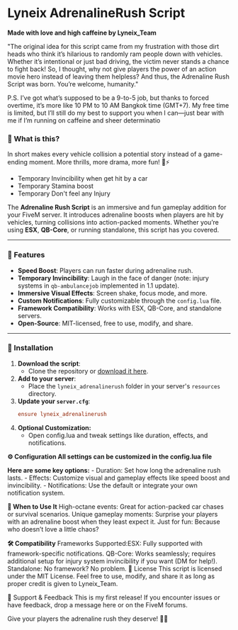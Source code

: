# Lyneix AdrenalineRush Script
**Made with love and high caffeine by Lyneix_Team**

"The original idea for this script came from my frustration with those dirt heads who think it’s hilarious to randomly ram people down with vehicles. Whether it’s intentional or just bad driving, the victim never stands a chance to fight back! So, I thought, why not give players the power of an action movie hero instead of leaving them helpless? And thus, the Adrenaline Rush Script was born. You’re welcome, humanity."

P.S. I’ve got what’s supposed to be a 9-to-5 job, but thanks to forced overtime, it’s more like 10 PM to 10 AM Bangkok time (GMT+7). My free time is limited, but I’ll still do my best to support you when I can—just bear with me if I’m running on caffeine and sheer determinatio

### 🚀 What is this?

In short makes every vehicle collision a potential story instead of a game-ending moment. More thrills, more drama, more fun! 🚗⚡
- Temporary Invincibility when get hit by a car 
- Temporary Stamina boost
- Temporary Don't feel any Injury

The **Adrenaline Rush Script** is an immersive and fun gameplay addition for your FiveM server. It introduces adrenaline boosts when players are hit by vehicles, turning collisions into action-packed moments. Whether you’re using **ESX**, **QB-Core**, or running standalone, this script has you covered.

---

### 🌟 Features
- **Speed Boost**: Players can run faster during adrenaline rush.
- **Temporary Invincibility**: Laugh in the face of danger (note: injury systems in `qb-ambulancejob` implemented in 1.1 update).
- **Immersive Visual Effects**: Screen shake, focus mode, and more.
- **Custom Notifications**: Fully customizable through the `config.lua` file.
- **Framework Compatibility**: Works with ESX, QB-Core, and standalone servers.
- **Open-Source**: MIT-licensed, free to use, modify, and share.

---

### 🔧 Installation
1. **Download the script**:
   - Clone the repository or [download it here](https://github.com/Liryuuu/lyneix_adrenalinerush).
2. **Add to your server**:
   - Place the `lyneix_adrenalinerush` folder in your server's `resources` directory.
3. **Update your `server.cfg`**:
   ```cfg
   ensure lyneix_adrenalinerush
4. **Optional Customization:**
    - Open config.lua and tweak settings like duration, effects, and notifications.
    
**⚙️ Configuration All settings can be customized in the config.lua file**

**Here are some key options:**
    - Duration: Set how long the adrenaline rush lasts.
    - Effects: Customize visual and gameplay effects like speed boost and invincibility.
    - Notifications: Use the default or integrate your own notification system.

**🤔 When to Use It**
High-octane events: Great for action-packed car chases or survival scenarios.
Unique gameplay moments: Surprise your players with an adrenaline boost when they least expect it.
Just for fun: Because who doesn’t love a little chaos?

**🛠️ Compatibility**
Frameworks Supported:ESX: Fully supported with framework-specific notifications.
QB-Core: Works seamlessly; requires additional setup for injury system invincibility if you want (DM for help!).
Standalone: No framework? No problem.
📝 License
This script is licensed under the MIT License.
Feel free to use, modify, and share it as long as proper credit is given to Lyneix_Team.

🙌 Support & Feedback
This is my first release!
If you encounter issues or have feedback, drop a message here or on the FiveM forums.

Give your players the adrenaline rush they deserve! 🚗💨
